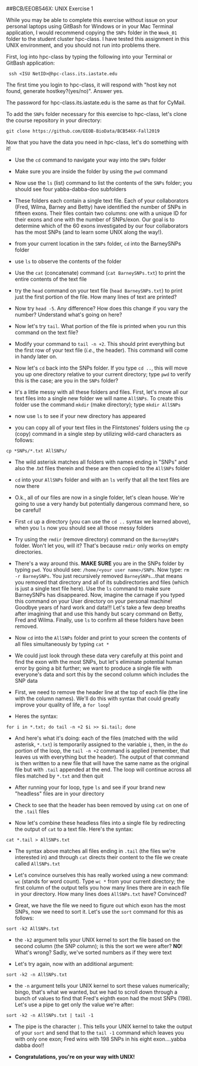##BCB/EEOB546X: UNIX Exercise 1

While you may be able to complete this exercise without issue on your personal laptops using GitBash for Windows or in your Mac Terminal application, I would recommend copying the `SNPs` folder in the `Week_01` folder to the student cluster hpc-class.  I have tested this assignment in this UNIX environment, and you should not run into problems there.

First, log into hpc-class by typing the following into your Terminal or GitBash application:

```
 ssh <ISU NetID>@hpc-class.its.iastate.edu
```

The first time you login to hpc-class, it will respond with "host key not found, generate hostkey?(yes/no)". Answer yes.

The password for hpc-class.its.iastate.edu is the same as that for CyMail.

To add the `SNPs` folder necessary for this exercise to hpc-class, let's clone the course repository in your directory:

```
git clone https://github.com/EEOB-BioData/BCB546X-Fall2019
```

Now that you have the data you need in hpc-class, let's do something with it!

* Use the `cd` command to navigate your way into the `SNPs` folder

* Make sure you are inside the folder by using the `pwd` command

* Now use the `ls` (list) command to list the contents of the `SNPs` folder; you should see four yabba-dabba-doo subfolders

* These folders each contain a single text file. Each of your collaborators (Fred, Wilma, Barney and Betty) have identified the number of SNPs in fifteen exons. Their files contain two columns: one with a unique ID for their exons and one with the number of SNPs/exon. Our goal is to determine which of the 60 exons investigated by our four collaborators has the most SNPs (and to learn some UNIX along the way!).

* from your current location in the `SNPs` folder, `cd` into the BarneySNPs folder

* use `ls` to observe the contents of the folder

* Use the `cat` (concatenate) command (`cat BarneySNPs.txt`) to print the entire contents of the text file

* try the `head` command on your text file (`head BarneySNPs.txt`) to print just the first portion of the file. How many lines of text are printed?

* Now try `head -5`. Any difference? How does this change if you vary the number? Understand what's going on here?

* Now let's try `tail`. What portion of the file is printed when you run this command on the text file?

* Modify your command to `tail -n +2`. This should print everything but the first row of your text file (*i.e.*, the header). This command will come in handy later on.

* Now let's `cd` back into the SNPs folder. If you type `cd ..`, this will move you up one directory relative to your current directory; type `pwd` to verify this is the case; are you in the `SNPs` folder?

* It's a little messy with all these folders and files. First, let's move all our text files into a single new folder we will name `AllSNPs`. To create this folder use the command `mkdir` (make directory); type `mkdir AllSNPs`

* now use `ls` to see if your new directory has appeared

* you can copy all of your text files in the Flintstones' folders using the `cp` (copy) command in a single step by utilizing wild-card characters as follows: 

```
cp *SNPs/*.txt AllSNPs/
```
* The wild asterisk matches all folders with names ending in "SNPs" and also the .txt files therein and these are then copied to the `AllSNPs` folder

* `cd` into your `AllSNPs` folder and with an `ls` verify that all the text files are now there

* O.k., all of our files are now in a single folder, let's clean house. We're going to use a very handy but potentially dangerous command here, so be careful!

* First `cd` up a directory (you can use the `cd ..` syntax we learned above), when you `ls` now you should see all those messy folders

* Try using the `rmdir` (remove directory) command on the `BarneySNPs` folder. Won't let you, will it? That's because `rmdir` only works on empty directories.

* There's a way around this. **MAKE SURE** you are in the SNPs folder by typing `pwd`. You should see: `/home/<your user name>/SNPs`. Now type: `rm -r BarneySNPs`. You just recursively removed `BarneySNPs`...that means you removed that directory and all of its subdirectories and files (which is just a single text file here). Use the `ls` command to make sure BarneySNPs has disappeared. Now, imagine the carnage if you typed this command on your User directory on your personal machine! Goodbye years of hard work and data!!! Let's take a few deep breaths after imagining that and use this handy but scary command on Betty, Fred and Wilma. Finally, use `ls` to confirm all these folders have been removed.

* Now `cd` into the `AllSNPs` folder and print to your screen the contents of all files simultaneously by typing `cat *`

* We could just look through these data very carefully at this point and find the exon with the most SNPs, but let's eliminate potential human error by going a bit further; we want to produce a single file with everyone's data and sort this by the second column which includes the SNP data

* First, we need to remove the header line at the top of each file (the line with the column names). We'll do this with syntax that could greatly improve your quality of life, a `for loop`!

* Heres the syntax: 

```
for i in *.txt; do tail -n +2 $i >> $i.tail; done
```

* And here's what it's doing: each of the files (matched with the wild asterisk, `*.txt`) is temporarily assigned to the variable `i`, then, in the `do` portion of the loop, the `tail -n +2` command is applied (remember, that leaves us with everything but the header). The output of that command is then written to a new file that will have the same name as the original file but with `.tail` appended at the end. The loop will continue across all files matched by `*.txt` and then quit

* After running your for loop, type `ls` and see if your brand new "headless" files are in your directory

* Check to see that the header has been removed by using `cat` on one of the `.tail` files

* Now let's combine these headless files into a single file by redirecting the output of `cat` to a text file. Here's the syntax: 

```
cat *.tail > AllSNPs.txt
```

* The syntax above matches all files ending in `.tail` (the files we're interested in) and through `cat` directs their content to the file we create called `AllSNPs.txt`

* Let's convince ourselves this has really worked using a new command: `wc` (stands for word count). Type `wc *` from your current directory; the first column of the output tells you how many lines there are in each file in your directory. How many lines does `AllSNPs.txt` have? Convinced?

* Great, we have the file we need to figure out which exon has the most SNPs, now we need to sort it. Let's use the `sort` command for this as follows: 

```
sort -k2 AllSNPs.txt
```

* the `-k2` argument tells your UNIX kernel to sort the file based on the second column (the SNP column); is this the sort we were after? **NO**! What's wrong? Sadly, we've sorted numbers as if they were text

* Let's try again, now with an additional argument:

```
sort -k2 -n AllSNPs.txt
```

* the `-n` argument tells your UNIX kernel to sort these values numerically; bingo, that's what we wanted, but we had to scroll down through a bunch of values to find that Fred's eighth exon had the most SNPs (198). Let's use a pipe to get only the value we're after:

```
sort -k2 -n AllSNPs.txt | tail -1
```

* The pipe is the character `|`. This tells your UNIX kernel to take the output of your `sort` and send that to the `tail -1` command which leaves you with only one exon; Fred wins with 198 SNPs in his eight exon....yabba dabba doo!!

* **Congratulations, you're on your way with UNIX!**

